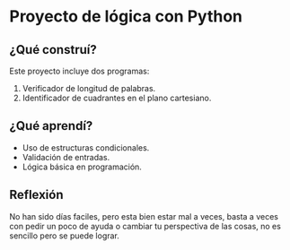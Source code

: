 # Proyecto de lógica con Python

## ¿Qué construí?
Este proyecto incluye dos programas:
1. Verificador de longitud de palabras.
2. Identificador de cuadrantes en el plano cartesiano.

## ¿Qué aprendí?
- Uso de estructuras condicionales.
- Validación de entradas.
- Lógica básica en programación.

## Reflexión
No han sido días faciles, pero esta bien estar mal a veces, basta a veces con pedir un poco de ayuda o cambiar tu perspectiva de las cosas, no es sencillo pero se puede lograr.
